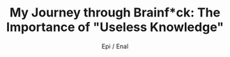 ---
title: 'My Journey through Brainf*ck: The Importance of "Useless Knowledge"'
description: "My journey learning brainfuck and the lessons I've learned."
layout: post
author:	"Epi / Enal"
tags:
- Blog
- Tech
- Learning
---